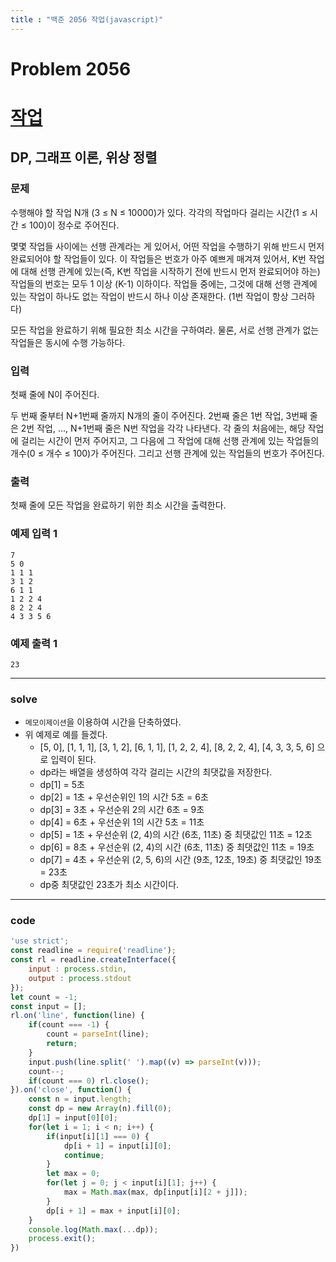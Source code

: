 ```yaml
---
title : "백준 2056 작업(javascript)"
---
```

# Problem 2056


# [작업](https://www.acmicpc.net/problem/2056)

## DP, 그래프 이론, 위상 정렬

### 문제

수행해야 할 작업 N개 (3 ≤ N ≤ 10000)가 있다. 각각의 작업마다 걸리는 시간(1 ≤ 시간 ≤ 100)이 정수로 주어진다.

몇몇 작업들 사이에는 선행 관계라는 게 있어서, 어떤 작업을 수행하기 위해 반드시 먼저 완료되어야 할 작업들이 있다. 이 작업들은 번호가 아주 예쁘게 매겨져 있어서, K번 작업에 대해 선행 관계에 있는(즉, K번 작업을 시작하기 전에 반드시 먼저 완료되어야 하는) 작업들의 번호는 모두 1 이상 (K-1) 이하이다. 작업들 중에는, 그것에 대해 선행 관계에 있는 작업이 하나도 없는 작업이 반드시 하나 이상 존재한다. (1번 작업이 항상 그러하다)

모든 작업을 완료하기 위해 필요한 최소 시간을 구하여라. 물론, 서로 선행 관계가 없는 작업들은 동시에 수행 가능하다.

### 입력

첫째 줄에 N이 주어진다.

두 번째 줄부터 N+1번째 줄까지 N개의 줄이 주어진다. 2번째 줄은 1번 작업, 3번째 줄은 2번 작업, ..., N+1번째 줄은 N번 작업을 각각 나타낸다. 각 줄의 처음에는, 해당 작업에 걸리는 시간이 먼저 주어지고, 그 다음에 그 작업에 대해 선행 관계에 있는 작업들의 개수(0 ≤ 개수 ≤ 100)가 주어진다. 그리고 선행 관계에 있는 작업들의 번호가 주어진다.

### 출력

첫째 줄에 모든 작업을 완료하기 위한 최소 시간을 출력한다.

### 예제 입력 1
```
7
5 0
1 1 1
3 1 2
6 1 1
1 2 2 4
8 2 2 4
4 3 3 5 6
```
### 예제 출력 1
```
23
```
---
### solve
- `메모이제이션`을 이용하여 시간을 단축하였다.
- 위 예제로 예를 들겠다.
    - [5, 0], [1, 1, 1], [3, 1, 2], [6, 1, 1], [1, 2, 2, 4], [8, 2, 2, 4], [4, 3, 3, 5, 6] 으로 입력이 된다.
    - dp라는 배열을 생성하여 각각 걸리는 시간의 최댓값을 저장한다.
    - dp[1] = 5초
    - dp[2] = 1초 + 우선순위인 1의 시간 5초 = 6초
    - dp[3] = 3초 + 우선순위 2의 시간 6초 = 9초
    - dp[4] = 6초 + 우선순위 1의 시간 5초 = 11초
    - dp[5] = 1초 + 우선순위 (2, 4)의 시간 (6초, 11초) 중 최댓값인 11초 = 12초
    - dp[6] = 8초 + 우선순위 (2, 4)의 시간 (6초, 11초) 중 최댓값인 11초 = 19초
    - dp[7] = 4초 + 우선순위 (2, 5, 6)의 시간 (9초, 12초, 19초) 중 최댓값인 19초 = 23초
    - dp중 최댓값인 23초가 최소 시간이다.
---
###  code

```javascript
'use strict';
const readline = require('readline');
const rl = readline.createInterface({
    input : process.stdin,
    output : process.stdout
});
let count = -1;
const input = [];
rl.on('line', function(line) {
    if(count === -1) {
        count = parseInt(line);
        return;
    }
    input.push(line.split(' ').map((v) => parseInt(v)));
    count--;
    if(count === 0) rl.close();
}).on('close', function() {
    const n = input.length;
    const dp = new Array(n).fill(0);
    dp[1] = input[0][0];
    for(let i = 1; i < n; i++) {
        if(input[i][1] === 0) {
            dp[i + 1] = input[i][0];
            continue;
        }
        let max = 0;
        for(let j = 0; j < input[i][1]; j++) {
            max = Math.max(max, dp[input[i][2 + j]]);
        }
        dp[i + 1] = max + input[i][0];
    }
    console.log(Math.max(...dp));
    process.exit();
})
```